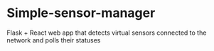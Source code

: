 # Simple-sensor-manager
Flask + React web app that detects virtual sensors connected to the network and polls their statuses
